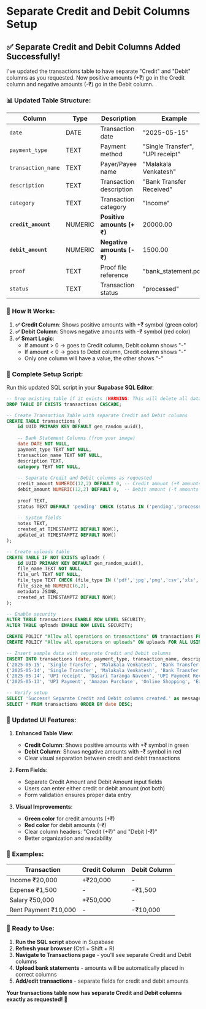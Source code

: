# Separate Credit and Debit Columns Setup

## ✅ **Separate Credit and Debit Columns Added Successfully!**

I've updated the transactions table to have separate "Credit" and "Debit" columns as you requested. Now positive amounts (+₹) go in the Credit column and negative amounts (-₹) go in the Debit column.

### **📊 Updated Table Structure:**

| Column | Type | Description | Example |
|--------|------|-------------|---------|
| `date` | DATE | Transaction date | "2025-05-15" |
| `payment_type` | TEXT | Payment method | "Single Transfer", "UPI receipt" |
| `transaction_name` | TEXT | Payer/Payee name | "Malakala Venkatesh" |
| `description` | TEXT | Transaction description | "Bank Transfer Received" |
| `category` | TEXT | Transaction category | "Income" |
| **`credit_amount`** | NUMERIC | **Positive amounts (+₹)** | 20000.00 |
| **`debit_amount`** | NUMERIC | **Negative amounts (-₹)** | 1500.00 |
| `proof` | TEXT | Proof file reference | "bank_statement.pdf" |
| `status` | TEXT | Transaction status | "processed" |

### **🎯 How It Works:**

1. **✅ Credit Column**: Shows positive amounts with +₹ symbol (green color)
2. **✅ Debit Column**: Shows negative amounts with -₹ symbol (red color)
3. **✅ Smart Logic**: 
   - If amount > 0 → goes to Credit column, Debit column shows "-"
   - If amount < 0 → goes to Debit column, Credit column shows "-"
   - Only one column will have a value, the other shows "-"

### **🚀 Complete Setup Script:**

Run this updated SQL script in your **Supabase SQL Editor**:

```sql
-- Drop existing table if it exists (WARNING: This will delete all data!)
DROP TABLE IF EXISTS transactions CASCADE;

-- Create Transaction Table with separate Credit and Debit columns
CREATE TABLE transactions (
    id UUID PRIMARY KEY DEFAULT gen_random_uuid(),
    
    -- Bank Statement Columns (from your image)
    date DATE NOT NULL,
    payment_type TEXT NOT NULL,
    transaction_name TEXT NOT NULL,
    description TEXT,
    category TEXT NOT NULL,
    
    -- Separate Credit and Debit columns as requested
    credit_amount NUMERIC(12,2) DEFAULT 0, -- Credit amount (+₹ amounts go here)
    debit_amount NUMERIC(12,2) DEFAULT 0,  -- Debit amount (-₹ amounts go here)
    
    proof TEXT,
    status TEXT DEFAULT 'pending' CHECK (status IN ('pending','processed','failed','archived')),
    
    -- System fields
    notes TEXT,
    created_at TIMESTAMPTZ DEFAULT NOW(),
    updated_at TIMESTAMPTZ DEFAULT NOW()
);

-- Create uploads table
CREATE TABLE IF NOT EXISTS uploads (
    id UUID PRIMARY KEY DEFAULT gen_random_uuid(),
    file_name TEXT NOT NULL,
    file_url TEXT NOT NULL,
    file_type TEXT CHECK (file_type IN ('pdf','jpg','png','csv','xls','xlsx')),
    file_size_mb NUMERIC(6,2),
    metadata JSONB,
    created_at TIMESTAMPTZ DEFAULT NOW()
);

-- Enable security
ALTER TABLE transactions ENABLE ROW LEVEL SECURITY;
ALTER TABLE uploads ENABLE ROW LEVEL SECURITY;

CREATE POLICY "Allow all operations on transactions" ON transactions FOR ALL USING (true);
CREATE POLICY "Allow all operations on uploads" ON uploads FOR ALL USING (true);

-- Insert sample data with separate Credit and Debit columns
INSERT INTO transactions (date, payment_type, transaction_name, description, category, credit_amount, debit_amount, proof, status, notes) VALUES
('2025-05-15', 'Single Transfer', 'Malakala Venkatesh', 'Bank Transfer Received', 'Income', 20000.00, 0.00, 'bank_statement_2025_05_15.pdf', 'processed', 'Bank statement transaction'),
('2025-05-14', 'Single Transfer', 'Malakala Venkatesh', 'Bank Transfer Received', 'Income', 50000.00, 0.00, 'bank_statement_2025_05_14.pdf', 'processed', 'Bank statement transaction'),
('2025-05-14', 'UPI receipt', 'Dasari Taranga Naveen', 'UPI Payment Received', 'Income', 30000.00, 0.00, 'upi_receipt_2025_05_14.pdf', 'processed', 'Bank statement transaction'),
('2025-05-13', 'UPI Payment', 'Amazon Purchase', 'Online Shopping', 'Expense', 0.00, 1500.00, 'upi_receipt_2025_05_13.pdf', 'processed', 'Online purchase');

-- Verify setup
SELECT 'Success! Separate Credit and Debit columns created.' as message, COUNT(*) as transaction_count FROM transactions;
SELECT * FROM transactions ORDER BY date DESC;
```

### **📱 Updated UI Features:**

1. **Enhanced Table View**: 
   - **Credit Column**: Shows positive amounts with +₹ symbol in green
   - **Debit Column**: Shows negative amounts with -₹ symbol in red
   - Clear visual separation between credit and debit transactions

2. **Form Fields**: 
   - Separate Credit Amount and Debit Amount input fields
   - Users can enter either credit or debit amount (not both)
   - Form validation ensures proper data entry

3. **Visual Improvements**:
   - **Green color** for credit amounts (+₹)
   - **Red color** for debit amounts (-₹)
   - Clear column headers: "Credit (+₹)" and "Debit (-₹)"
   - Better organization and readability

### **🎯 Examples:**

| Transaction | Credit Column | Debit Column |
|-------------|---------------|--------------|
| Income ₹20,000 | +₹20,000 | - |
| Expense ₹1,500 | - | -₹1,500 |
| Salary ₹50,000 | +₹50,000 | - |
| Rent Payment ₹10,000 | - | -₹10,000 |

### **🚀 Ready to Use:**

1. **Run the SQL script** above in Supabase
2. **Refresh your browser** (Ctrl + Shift + R)
3. **Navigate to Transactions page** - you'll see separate Credit and Debit columns
4. **Upload bank statements** - amounts will be automatically placed in correct columns
5. **Add/edit transactions** - separate fields for credit and debit amounts

**Your transactions table now has separate Credit and Debit columns exactly as requested! 🎉**
